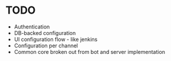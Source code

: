 # TODO
* Authentication
* DB-backed configuration
* UI configuration flow - like jenkins
* Configuration per channel
* Common core broken out from bot and server implementation